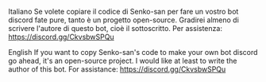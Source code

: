 Italiano
Se volete copiare il codice di Senko-san per fare un vostro bot discord fate pure, tanto è un progetto open-source.
Gradirei almeno di scrivere l'autore di questo bot, cioè il sottoscritto.
Per assistenza: https://discord.gg/CkvsbwSPQu

English
If you want to copy Senko-san's code to make your own bot discord go ahead, it's an open-source project.
I would like at least to write the author of this bot.
For assistance: https://discord.gg/CkvsbwSPQu

